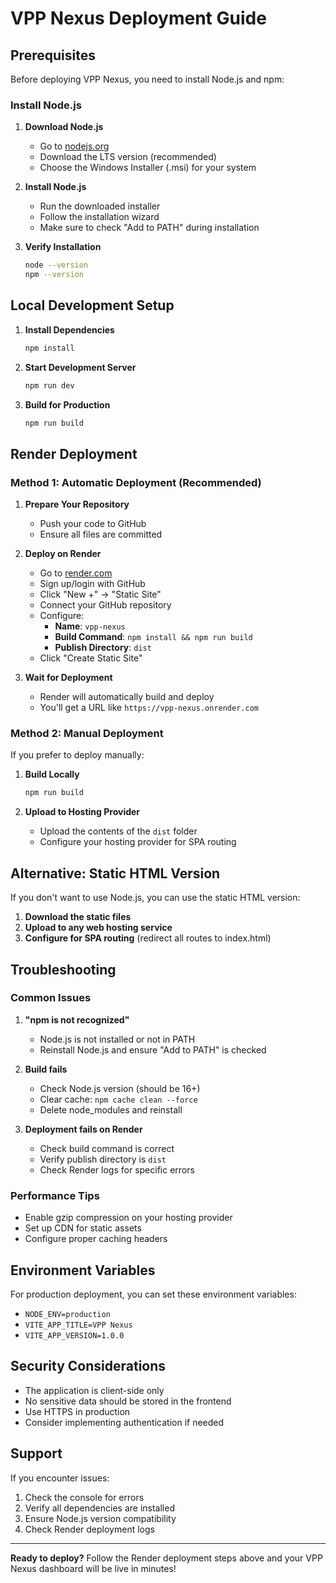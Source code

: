# VPP Nexus Deployment Guide

## Prerequisites

Before deploying VPP Nexus, you need to install Node.js and npm:

### Install Node.js

1. **Download Node.js**
   - Go to [nodejs.org](https://nodejs.org/)
   - Download the LTS version (recommended)
   - Choose the Windows Installer (.msi) for your system

2. **Install Node.js**
   - Run the downloaded installer
   - Follow the installation wizard
   - Make sure to check "Add to PATH" during installation

3. **Verify Installation**
   ```bash
   node --version
   npm --version
   ```

## Local Development Setup

1. **Install Dependencies**
   ```bash
   npm install
   ```

2. **Start Development Server**
   ```bash
   npm run dev
   ```

3. **Build for Production**
   ```bash
   npm run build
   ```

## Render Deployment

### Method 1: Automatic Deployment (Recommended)

1. **Prepare Your Repository**
   - Push your code to GitHub
   - Ensure all files are committed

2. **Deploy on Render**
   - Go to [render.com](https://render.com)
   - Sign up/login with GitHub
   - Click "New +" → "Static Site"
   - Connect your GitHub repository
   - Configure:
     - **Name**: `vpp-nexus`
     - **Build Command**: `npm install && npm run build`
     - **Publish Directory**: `dist`
   - Click "Create Static Site"

3. **Wait for Deployment**
   - Render will automatically build and deploy
   - You'll get a URL like `https://vpp-nexus.onrender.com`

### Method 2: Manual Deployment

If you prefer to deploy manually:

1. **Build Locally**
   ```bash
   npm run build
   ```

2. **Upload to Hosting Provider**
   - Upload the contents of the `dist` folder
   - Configure your hosting provider for SPA routing

## Alternative: Static HTML Version

If you don't want to use Node.js, you can use the static HTML version:

1. **Download the static files**
2. **Upload to any web hosting service**
3. **Configure for SPA routing** (redirect all routes to index.html)

## Troubleshooting

### Common Issues

1. **"npm is not recognized"**
   - Node.js is not installed or not in PATH
   - Reinstall Node.js and ensure "Add to PATH" is checked

2. **Build fails**
   - Check Node.js version (should be 16+)
   - Clear cache: `npm cache clean --force`
   - Delete node_modules and reinstall

3. **Deployment fails on Render**
   - Check build command is correct
   - Verify publish directory is `dist`
   - Check Render logs for specific errors

### Performance Tips

- Enable gzip compression on your hosting provider
- Set up CDN for static assets
- Configure proper caching headers

## Environment Variables

For production deployment, you can set these environment variables:

- `NODE_ENV=production`
- `VITE_APP_TITLE=VPP Nexus`
- `VITE_APP_VERSION=1.0.0`

## Security Considerations

- The application is client-side only
- No sensitive data should be stored in the frontend
- Use HTTPS in production
- Consider implementing authentication if needed

## Support

If you encounter issues:
1. Check the console for errors
2. Verify all dependencies are installed
3. Ensure Node.js version compatibility
4. Check Render deployment logs

---

**Ready to deploy?** Follow the Render deployment steps above and your VPP Nexus dashboard will be live in minutes!
